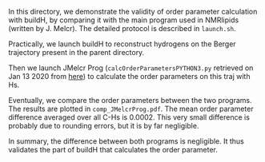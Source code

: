 In this directory, we demonstrate the validity of order parameter calculation with buildH, by comparing it with the main program used in NMRlipids (written by J. Melcr). The detailed protocol is described in `launch.sh`.

Practically, we launch buildH to reconstruct hydrogens on the Berger trajectory present in the parent directory.

Then we launch JMelcr Prog (`calcOrderParametersPYTHON3.py` retrieved on Jan 13 2020 from [here](https://raw.githubusercontent.com/NMRLipids/MATCH/master/scratch/scriptsBYmelcr/calcOrderParametersPYTHON3.py)) to calculate the order parameters on this traj with Hs.

Eventually, we compare the order parameters between the two programs. The results are plotted in `comp_JMelcrProg.pdf`. The mean order parameter difference averaged over all C-Hs is 0.0002. This very small difference is probably due to rounding errors, but it is by far negligible.

In summary, the difference between both programs is negligible. It thus validates the part of buildH that calculates the order parameter.

